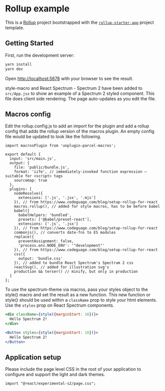 # Rollup example

This is a [Rollup](https://rollupjs.org/) project bootstrapped with the [`rollup-starter-app`](https://github.com/rollup/rollup-starter-app) project template.

## Getting Started

First, run the development server:

```bash
yarn install
yarn dev
```

Open [http://localhost:5678](http://localhost:5678) with your browser to see the result.

style-macro and React Spectrum - Spectrum 2 have been added to `src/App.jsx` to show an example of a Spectrum 2 styled component. This file does client side rendering. The page auto-updates as you edit the file.

## Macros config

Edit the rollup.config.js to add an import for the plugin and add a rollup config that adds the rollup version of the macros plugin. An empty config file would be updated to look like the following.

```
import macrosPlugin from 'unplugin-parcel-macros';

export default {
  input: 'src/main.js',
  output: {
    file: 'public/bundle.js',
    format: 'iife', // immediately-invoked function expression — suitable for <script> tags
    sourcemap: true
  },
  plugins: [
    nodeResolve({
      extensions: ['.js', '.jsx', '.mjs']
    }), // from https://www.codeguage.com/blog/setup-rollup-for-react
    macros.rollup(), // added for style macros, has to be before babel
    babel({
      babelHelpers: 'bundled',
      presets: ['@babel/preset-react'],
      extensions: ['.js', '.jsx']
    }), // from https://www.codeguage.com/blog/setup-rollup-for-react
    commonjs(), // converts date-fns to ES modules
    replace({
      preventAssignment: false,
      'process.env.NODE_ENV': '"development"'
    }), // from https://www.codeguage.com/blog/setup-rollup-for-react
    css({
      output: 'bundle.css'
    }), // added to bundle React Spectrum's Spectrum 2 css
    reactSvg(), // added for illustration svg's
    production && terser() // minify, but only in production
  ]
};
```

To use the spectrum-theme via macros, pass your styles object to the style() macro and set the result as a new function. This new function or style() should be used within a `className` prop to style your html elements. Use the `styles` prop on React Spectrum components.

```jsx
<div className={style({marginStart: 16})}>
  Hello Spectrum 2!
</div>
```

```jsx
<Button styles={style({marginStart: 16})}>
  Hello Spectrum 2!
</Button>
```

## Application setup

Please include the page level CSS in the root of your application to configure and support the light and dark themes.

```
import "@react/experimental-s2/page.css";
```